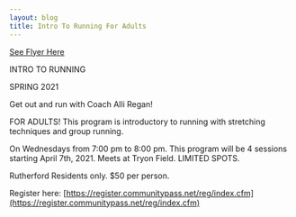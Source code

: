 ```yaml
---
layout: blog
title: Intro To Running For Adults 
---
```


[See Flyer Here](https://storage.googleapis.com/static.rutherford-nj.com/recreation/spring-2021/ADULT%20INTRO%20TO%20RUNNING%202021.pdf) 

INTRO TO RUNNING

SPRING 2021

Get out and run with Coach Alli Regan!

FOR ADULTS! This program is introductory to running with stretching techniques and group running. 

On Wednesdays from 7:00 pm to 8:00 pm. This program will be 4 sessions starting April 7th, 2021. Meets at Tryon Field. LIMITED SPOTS. 

Rutherford Residents only. $50 per person.

Register here: [https://register.communitypass.net/reg/index.cfm](https://register.communitypass.net/reg/index.cfm)

